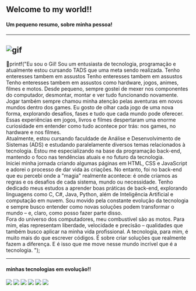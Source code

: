 ## Welcome to my world!!
#### Um pequeno resumo, sobre minha pessoa!

------
![gif](https://media4.giphy.com/media/v1.Y2lkPTc5MGI3NjExczJwaTlobWN0eTJiazFpOXRqZGwzbzBrNHhtYWZ2dXMxcjhybmllbiZlcD12MV9pbnRlcm5hbF9naWZfYnlfaWQmY3Q9Zw/vTr3WiTdqpL6GOT5mF/giphy.gif)
------
🙋printf("Eu sou o Gil!
Sou um entusiasta de tecnologia, programação e atualmente estou cursando TADS que uma meta sendo realizada. Tenho enteresses tambem em assustos Tenho enteresses tambem em assustos Tenho enteresses tambem em assustos como hardware, jogos, animes, filmes e motos. Desde pequeno, sempre gostei de mexer nos componentes do computador, desmontar, montar e ver tudo funcionando novamente.<br> Jogar também sempre chamou minha atenção pelas aventuras em novos mundos dentro dos games. Eu gosto de olhar cada jogo de uma nova forma, explorando desafios, fases e tudo que cada mundo pode oferecer. Essas experiências em jogos, livros e filmes despertaram uma enorme curiosidade em entender como tudo acontece por trás: nos games, no hardware e nos filmes.<br> Atualmente, estou cursando faculdade de Análise e Desenvolvimento de Sistemas (ADS) e estudando paralelamente diversos temas relacionados à tecnologia. Estou me especializando na base da programação back-end, mantendo o foco nas tendências atuais e no futuro da tecnologia.<br> Iniciei minha jornada criando algumas páginas em HTML, CSS e JavaScript e adorei o processo de dar vida às criações. No entanto, foi no back-end que eu percebi onde a "magia" realmente acontece: é onde criamos as regras e os desafios de cada sistema, mundo ou necessidade. Tenho dedicado meus estudos a aprender boas práticas de back-end, explorando linguagens como C, C#, Java, Python, além de Inteligência Artificial e computação em nuvem. Sou movido pela constante evolução da tecnologia e sempre busco entender como novas soluções podem transformar o mundo – e, claro, como posso fazer parte disso.<br> Fora do universo dos computadores, meu combustível são as motos. Para mim, elas representam liberdade, velocidade e precisão – qualidades que também busco aplicar na minha vida profissional. A tecnologia, para mim, é muito mais do que escrever códigos. É sobre criar soluções que realmente fazem a diferença. E é isso que me move nesse mundo incrível que é a tecnologia. ");

------

#### minhas tecnologias em evolução!!
<img src="https://cdn.jsdelivr.net/gh/devicons/devicon@latest/icons/html5/html5-original.svg" widht="100px" />
 <img src="https://cdn.jsdelivr.net/gh/devicons/devicon@latest/icons/css3/css3-original.svg" widht="100px" />
 <img src="https://cdn.jsdelivr.net/gh/devicons/devicon@latest/icons/java/java-original-wordmark.svg" widht="100px" />
 <img src="https://cdn.jsdelivr.net/gh/devicons/devicon@latest/icons/python/python-original.svg" widht="100px" />
 <img src="https://cdn.jsdelivr.net/gh/devicons/devicon@latest/icons/c/c-plain.svg" widht="100px" />
 <img src="https://cdn.jsdelivr.net/gh/devicons/devicon@latest/icons/csharp/csharp-plain.svg" widht="100px" />
          
          
          
          
          
          

<i class="devicon-linkedin-plain colored"></i>